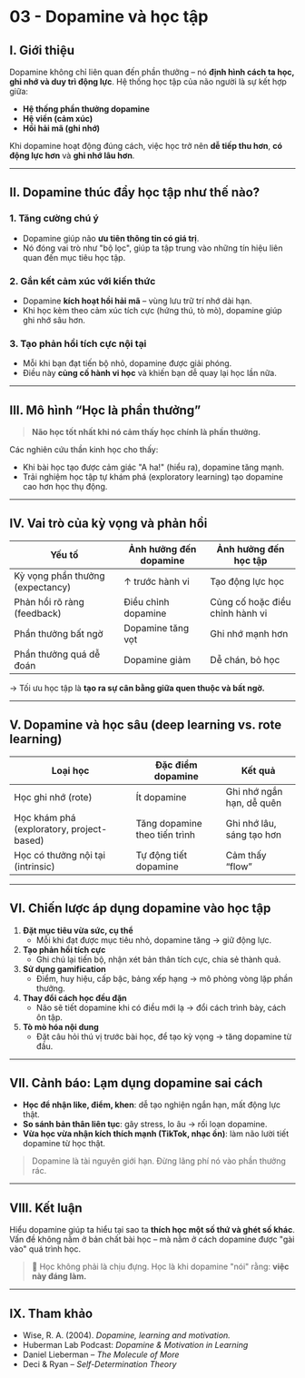 # 03 - Dopamine và học tập

## I. Giới thiệu

Dopamine không chỉ liên quan đến phần thưởng – nó **định hình cách ta học, ghi nhớ và duy trì động lực**. Hệ thống học tập của não người là sự kết hợp giữa:

- **Hệ thống phần thưởng dopamine**
- **Hệ viền (cảm xúc)**
- **Hồi hải mã (ghi nhớ)**

Khi dopamine hoạt động đúng cách, việc học trở nên **dễ tiếp thu hơn**, **có động lực hơn** và **ghi nhớ lâu hơn**.

---

## II. Dopamine thúc đẩy học tập như thế nào?

### 1. Tăng cường chú ý

- Dopamine giúp não **ưu tiên thông tin có giá trị**.
- Nó đóng vai trò như "bộ lọc", giúp ta tập trung vào những tín hiệu liên quan đến mục tiêu học tập.

### 2. Gắn kết cảm xúc với kiến thức

- Dopamine **kích hoạt hồi hải mã** – vùng lưu trữ trí nhớ dài hạn.
- Khi học kèm theo cảm xúc tích cực (hứng thú, tò mò), dopamine giúp ghi nhớ sâu hơn.

### 3. Tạo phản hồi tích cực nội tại

- Mỗi khi bạn đạt tiến bộ nhỏ, dopamine được giải phóng.
- Điều này **củng cố hành vi học** và khiến bạn dễ quay lại học lần nữa.

---

## III. Mô hình “Học là phần thưởng”

> **Não học tốt nhất khi nó cảm thấy học chính là phần thưởng.**

Các nghiên cứu thần kinh học cho thấy:
- Khi bài học tạo được cảm giác "A ha!" (hiểu ra), dopamine tăng mạnh.
- Trải nghiệm học tập tự khám phá (exploratory learning) tạo dopamine cao hơn học thụ động.

---

## IV. Vai trò của kỳ vọng và phản hồi

| Yếu tố | Ảnh hưởng đến dopamine | Ảnh hưởng đến học tập |
|--------|------------------------|------------------------|
| Kỳ vọng phần thưởng (expectancy) | ↑ trước hành vi | Tạo động lực học |
| Phản hồi rõ ràng (feedback) | Điều chỉnh dopamine | Củng cố hoặc điều chỉnh hành vi |
| Phần thưởng bất ngờ | Dopamine tăng vọt | Ghi nhớ mạnh hơn |
| Phần thưởng quá dễ đoán | Dopamine giảm | Dễ chán, bỏ học |

→ Tối ưu học tập là **tạo ra sự cân bằng giữa quen thuộc và bất ngờ.**

---

## V. Dopamine và học sâu (deep learning vs. rote learning)

| Loại học | Đặc điểm dopamine | Kết quả |
|----------|-------------------|---------|
| Học ghi nhớ (rote) | Ít dopamine | Ghi nhớ ngắn hạn, dễ quên |
| Học khám phá (exploratory, project-based) | Tăng dopamine theo tiến trình | Ghi nhớ lâu, sáng tạo hơn |
| Học có thưởng nội tại (intrinsic) | Tự động tiết dopamine | Cảm thấy “flow” |

---

## VI. Chiến lược áp dụng dopamine vào học tập

1. **Đặt mục tiêu vừa sức, cụ thể**
   - Mỗi khi đạt được mục tiêu nhỏ, dopamine tăng → giữ động lực.
2. **Tạo phản hồi tích cực**
   - Ghi chú lại tiến bộ, nhận xét bản thân tích cực, chia sẻ thành quả.
3. **Sử dụng gamification**
   - Điểm, huy hiệu, cấp bậc, bảng xếp hạng → mô phỏng vòng lặp phần thưởng.
4. **Thay đổi cách học đều đặn**
   - Não sẽ tiết dopamine khi có điều mới lạ → đổi cách trình bày, cách ôn tập.
5. **Tò mò hóa nội dung**
   - Đặt câu hỏi thú vị trước bài học, để tạo kỳ vọng → tăng dopamine từ đầu.

---

## VII. Cảnh báo: Lạm dụng dopamine sai cách

- **Học để nhận like, điểm, khen**: dễ tạo nghiện ngắn hạn, mất động lực thật.
- **So sánh bản thân liên tục**: gây stress, lo âu → rối loạn dopamine.
- **Vừa học vừa nhận kích thích mạnh (TikTok, nhạc ồn)**: làm não lười tiết dopamine từ học thật.

> Dopamine là tài nguyên giới hạn. Đừng lãng phí nó vào phần thưởng rác.

---

## VIII. Kết luận

Hiểu dopamine giúp ta hiểu tại sao ta **thích học một số thứ và ghét số khác**. Vấn đề không nằm ở bản chất bài học – mà nằm ở cách dopamine được "gài vào" quá trình học.

> 🎯 Học không phải là chịu đựng. Học là khi dopamine "nói" rằng: **việc này đáng làm.**

---

## IX. Tham khảo

- Wise, R. A. (2004). *Dopamine, learning and motivation.*
- Huberman Lab Podcast: *Dopamine & Motivation in Learning*
- Daniel Lieberman – *The Molecule of More*
- Deci & Ryan – *Self-Determination Theory*
